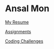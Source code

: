 # Ansal Mon

[My Resume](resume/resume.pdf)

[Assignments](Assignments/)

[Coding Challenges](CodingChallenge/)

